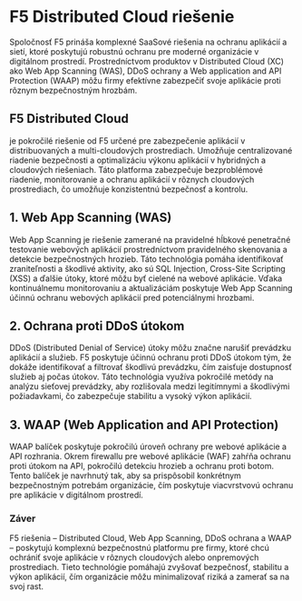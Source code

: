 # F5 Distributed Cloud riešenie 
Spoločnosť F5 prináša komplexné SaaSové riešenia na ochranu aplikácií a sietí, ktoré poskytujú robustnú ochranu pre moderné organizácie v digitálnom prostredí. 
Prostredníctvom produktov v Distributed Cloud (XC) ako Web App Scanning (WAS), DDoS ochrany a Web application and API Protection (WAAP) môžu firmy efektívne zabezpečiť svoje aplikácie proti rôznym bezpečnostným hrozbám.

##  F5 Distributed Cloud
je pokročilé riešenie od F5 určené pre zabezpečenie aplikácií v distribuovaných a multi-cloudových prostrediach. Umožňuje centralizované riadenie bezpečnosti a optimalizáciu výkonu aplikácií v hybridných a cloudových riešeniach. Táto platforma zabezpečuje bezproblémové riadenie, monitorovanie a ochranu aplikácií v rôznych cloudových prostrediach, čo umožňuje konzistentnú bezpečnosť a kontrolu.
##  1. Web App Scanning (WAS)
Web App Scanning je riešenie zamerané na pravidelné hĺbkové penetračné testovanie webových aplikácií prostredníctvom pravidelného skenovania a detekcie bezpečnostných hrozieb. Táto technológia pomáha identifikovať zraniteľnosti a škodlivé aktivity, ako sú SQL Injection, Cross-Site Scripting (XSS) a ďalšie útoky, ktoré môžu byť cielené na webové aplikácie. Vďaka kontinuálnemu monitorovaniu a aktualizáciám poskytuje Web App Scanning účinnú ochranu webových aplikácií pred potenciálnymi hrozbami.
##  2. Ochrana proti DDoS útokom
DDoS (Distributed Denial of Service) útoky môžu značne narušiť prevádzku aplikácií a služieb. F5 poskytuje účinnú ochranu proti DDoS útokom tým, že dokáže identifikovať a filtrovať škodlivú prevádzku, čím zaisťuje dostupnosť služieb aj počas útokov. Táto technológia využíva pokročilé metódy na analýzu sieťovej prevádzky, aby rozlišovala medzi legitímnymi a škodlivými požiadavkami, čo zabezpečuje stabilitu a vysoký výkon aplikácií.
##  3. WAAP (Web Application and API Protection)
WAAP balíček poskytuje pokročilú úroveň ochrany pre webové aplikácie a API rozhrania. Okrem firewallu pre webové aplikácie (WAF) zahŕňa ochranu proti útokom na API, pokročilú detekciu hrozieb a ochranu proti botom. Tento balíček je navrhnutý tak, aby sa prispôsobil konkrétnym bezpečnostným potrebám organizácie, čím poskytuje viacvrstvovú ochranu pre aplikácie v digitálnom prostredí.

### Záver
F5 riešenia – Distributed Cloud, Web App Scanning, DDoS ochrana a WAAP – poskytujú komplexnú bezpečnostnú platformu pre firmy, ktoré chcú ochrániť svoje aplikácie v rôznych cloudových alebo onpremových prostrediach. Tieto technológie pomáhajú zvyšovať bezpečnosť, stabilitu a výkon aplikácií, čím organizácie môžu minimalizovať riziká a zamerať sa na svoj rast.

